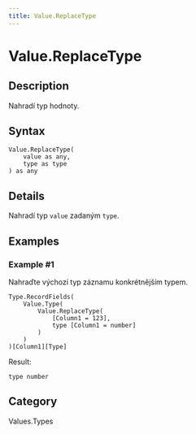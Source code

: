 ```yaml
---
title: Value.ReplaceType
---
```


# Value.ReplaceType


## Description

Nahradí typ hodnoty.


## Syntax

```powerquery
Value.ReplaceType(
    value as any,
    type as type
) as any
```


## Details

Nahradí typ <code>value</code> zadaným <code>type</code>.


## Examples

### Example #1 
Nahraďte výchozí typ záznamu konkrétnějším typem.
```powerquery
Type.RecordFields(
    Value.Type(
        Value.ReplaceType(
            [Column1 = 123],
            type [Column1 = number]
        )
    )
)[Column1][Type]
```

Result: 
```powerquery
type number
```




## Category
Values.Types
